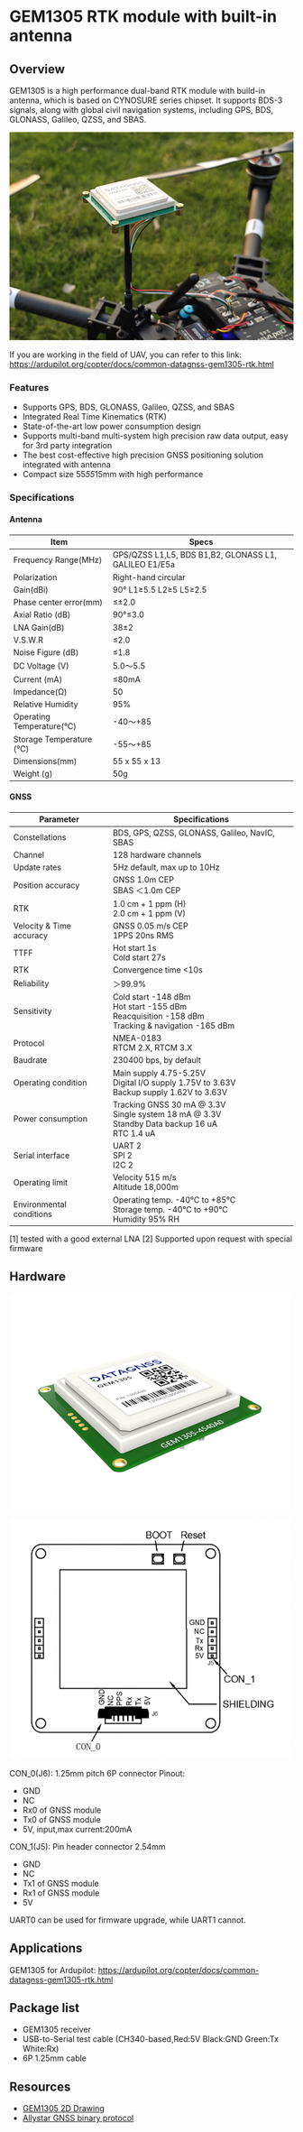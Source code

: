 # GEM1305 RTK module with built-in antenna

## Overview

GEM1305 is a high performance dual-band RTK module with build-in antenna, which is based on CYNOSURE series chipset.
It supports BDS-3 signals, along with global civil navigation systems, including GPS, BDS, GLONASS, Galileo, QZSS, and SBAS.

![GEM1305](../../../images/gnss/GEM1305/GEM1305-Pixhawk.png)

If you are working in the field of UAV, you can refer to this link: https://ardupilot.org/copter/docs/common-datagnss-gem1305-rtk.html

### Features

- Supports GPS, BDS, GLONASS, Galileo, QZSS, and SBAS
- Integrated Real Time Kinematics (RTK)
- State-of-the-art low power consumption design
- Supports multi-band multi-system high precision raw data output, easy for 3rd party integration
- The best cost-effective high precision GNSS positioning solution integrated with antenna
- Compact size 55*55*15mm with high performance

### Specifications

#### Antenna

| Item | Specs |
| --- | --- |
| Frequency Range(MHz) | GPS/QZSS L1,L5, BDS B1,B2, GLONASS L1, GALILEO E1/E5a |
| Polarization | Right-hand circular |
| Gain(dBi) | 90° L1≥5.5 L2≥5 L5≥2.5 |
| Phase center error(mm) | ≤±2.0 |
| Axial Ratio (dB) | 90°≤3.0 |
| LNA Gain(dB) | 38±2 |
| V.S.W.R | ≤2.0 |
| Noise Figure (dB) | ≤1.8 |
| DC Voltage (V) | 5.0～5.5 |
| Current (mA) | ≤80mA |
| Impedance(Ω) | 50 |
| Relative Humidity | 95% |
| Operating Temperature(℃) | -40～+85 |
| Storage Temperature (℃) | -55～+85 |
| Dimensions(mm) | 55 x 55 x 13 |
| Weight (g) | 50g |

#### GNSS

| Parameter | Specifications |
| --- | --- |
| Constellations | BDS, GPS, QZSS, GLONASS, Galileo, NavIC, SBAS |
| Channel | 128 hardware channels |
| Update rates | 5Hz default, max up to 10Hz |
| Position accuracy | GNSS 1.0m CEP<br>SBAS ＜1.0m CEP |
| RTK | 1.0 cm + 1 ppm (H)<br>2.0 cm + 1 ppm (V) |
| Velocity & Time accuracy | GNSS 0.05 m/s CEP<br>1PPS 20ns RMS |
| TTFF | Hot start 1s<br>Cold start 27s |
| RTK | Convergence time <10s |
| Reliability | ＞99.9% |
| Sensitivity | Cold start -148 dBm<br>Hot start -155 dBm<br>Reacquisition -158 dBm<br>Tracking & navigation -165 dBm |
| Protocol | NMEA-0183<br>RTCM 2.X, RTCM 3.X |
| Baudrate | 230400 bps, by default |
| Operating condition | Main supply 4.75-5.25V<br>Digital I/O supply 1.75V to 3.63V<br>Backup supply 1.62V to 3.63V |
| Power consumption | Tracking GNSS 30 mA @ 3.3V<br>Single system 18 mA @ 3.3V<br>Standby Data backup 16 uA<br>RTC 1.4 uA |
| Serial interface | UART 2<br>SPI 2<br>I2C 2 |
| Operating limit | Velocity 515 m/s<br>Altitude 18,000m |
| Environmental conditions | Operating temp. -40°C to +85°C<br>Storage temp. -40°C to +90°C<br>Humidity 95% RH |

[1] tested with a good external LNA
[2] Supported upon request with special firmware

## Hardware

![GEM1305 Main](../../../images/gnss/GEM1305/GEM1305-4540-A0-MAIN-03.png)

![GEM1305_PINOUT](../../../images/gnss/GEM1305/GEM1305-main-a1.png)

CON_0(J6): 1.25mm pitch 6P connector Pinout:

- GND
- NC
- Rx0 of GNSS module
- Tx0 of GNSS module
- 5V, input,max current:200mA

CON_1(J5): Pin header connector 2.54mm

- GND
- NC
- Tx1 of GNSS module
- Rx1 of GNSS module
- 5V

UART0 can be used for firmware upgrade, while UART1 cannot.

## Applications

GEM1305 for Ardupilot: https://ardupilot.org/copter/docs/common-datagnss-gem1305-rtk.html

## Package list

- GEM1305 receiver
- USB-to-Serial test cable (CH340-based,Red:5V Black:GND Green:Tx White:Rx)
- 6P 1.25mm cable

## Resources

- [GEM1305 2D Drawing](../../../assets/drawing_files/GEM1305-2D-Drawing.pdf)
- [Allystar GNSS binary protocol](../../../common/common_allystar_binary_protocol.md)
